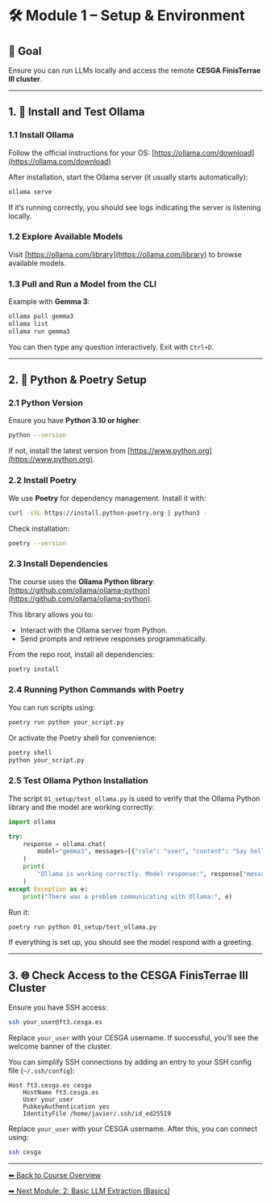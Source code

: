 # 🛠️ Module 1 – Setup & Environment

## 🎯 Goal

Ensure you can run LLMs locally and access the remote **CESGA FinisTerrae III cluster**.

---

## 1. 🤖 Install and Test Ollama

### **1.1 Install Ollama**

Follow the official instructions for your OS:
[https://ollama.com/download](https://ollama.com/download)

After installation, start the Ollama server (it usually starts automatically):

```bash
ollama serve
```

If it’s running correctly, you should see logs indicating the server is listening locally.

### **1.2 Explore Available Models**

Visit [https://ollama.com/library](https://ollama.com/library) to browse available models.

### **1.3 Pull and Run a Model from the CLI**

Example with **Gemma 3**:

```bash
ollama pull gemma3
ollama list
ollama run gemma3
```

You can then type any question interactively. Exit with `Ctrl+D`.

---

## 2. 🐍 Python & Poetry Setup

### **2.1 Python Version**

Ensure you have **Python 3.10 or higher**:

```bash
python --version
```

If not, install the latest version from [https://www.python.org](https://www.python.org).

### **2.2 Install Poetry**

We use **Poetry** for dependency management. Install it with:

```bash
curl -sSL https://install.python-poetry.org | python3 -
```

Check installation:

```bash
poetry --version
```

### **2.3 Install Dependencies**

The course uses the **Ollama Python library**: [https://github.com/ollama/ollama-python](https://github.com/ollama/ollama-python).

This library allows you to:

- Interact with the Ollama server from Python.
- Send prompts and retrieve responses programmatically.

From the repo root, install all dependencies:

```bash
poetry install
```

### **2.4 Running Python Commands with Poetry**

You can run scripts using:

```bash
poetry run python your_script.py
```

Or activate the Poetry shell for convenience:

```bash
poetry shell
python your_script.py
```

### **2.5 Test Ollama Python Installation**

The script `01_setup/test_ollama.py` is used to verify that the Ollama Python library and the model are working correctly:

```python
import ollama

try:
    response = ollama.chat(
        model="gemma3", messages=[{"role": "user", "content": "Say hello!"}]
    )
    print(
        "Ollama is working correctly. Model response:", response["message"]["content"]
    )
except Exception as e:
    print("There was a problem communicating with Ollama:", e)

```

Run it:

```bash
poetry run python 01_setup/test_ollama.py
```

If everything is set up, you should see the model respond with a greeting.

---

## 3. 🌐 Check Access to the CESGA FinisTerrae III Cluster

Ensure you have SSH access:

```bash
ssh your_user@ft3.cesga.es
```

Replace `your_user` with your CESGA username. If successful, you’ll see the welcome banner of the cluster.

You can simplify SSH connections by adding an entry to your SSH config file (`~/.ssh/config`):

```ssh
Host ft3.cesga.es cesga
    HostName ft3.cesga.es
    User your_user
    PubkeyAuthentication yes
    IdentityFile /home/javier/.ssh/id_ed25519
```

Replace `your_user` with your CESGA username. After this, you can connect using:

```bash
ssh cesga
```

---

[⬅ Back to Course Overview](../README.md)

[➡ Next Module: 2: Basic LLM Extraction (Basics)](../02_basic_llm_extraction/README.md)
